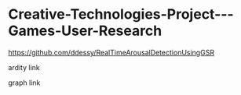 # Creative-Technologies-Project---Games-User-Research

https://github.com/ddessy/RealTimeArousalDetectionUsingGSR

ardity link

graph link
